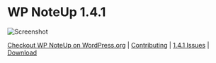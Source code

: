 # WP NoteUp 1.4.1

![Screenshot](https://cloudup.com/cKtfRa-MxFQ+)

[Checkout WP NoteUp on WordPress.org](https://wordpress.org/plugins/wp-noteup/) | [Contributing](https://github.com/aubreypwd/contributing) | [1.4.1 Issues](https://github.com/aubreypwd/wp-noteup/milestone/6?closed=1) | [Download](https://github.com/aubreypwd/wp-noteup/releases/tag/1.1.4)

